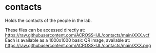 # contacts
Holds the contacts of the people in the lab.

These files can be accessed directly at: https://raw.githubusercontent.com/ACROSS-IJL/contacts/main/XXX.vcf
Each is available as a 1000x1000 basic QR image, available at: https://raw.githubusercontent.com/ACROSS-IJL/contacts/main/XXX.png
